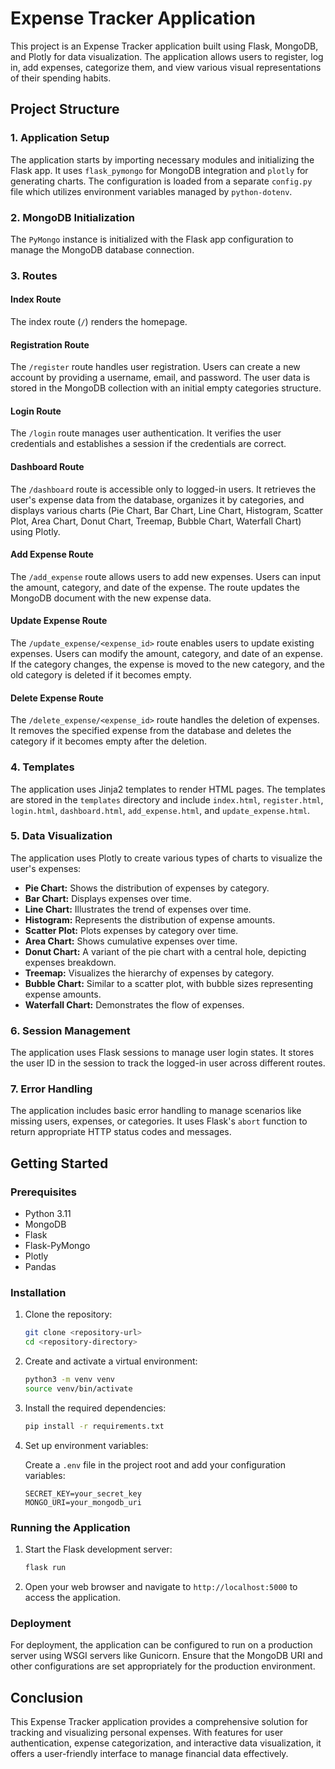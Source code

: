# Expense Tracker Application

This project is an Expense Tracker application built using Flask, MongoDB, and Plotly for data visualization. The application allows users to register, log in, add expenses, categorize them, and view various visual representations of their spending habits.

## Project Structure

### 1. Application Setup

The application starts by importing necessary modules and initializing the Flask app. It uses `flask_pymongo` for MongoDB integration and `plotly` for generating charts. The configuration is loaded from a separate `config.py` file which utilizes environment variables managed by `python-dotenv`.

### 2. MongoDB Initialization

The `PyMongo` instance is initialized with the Flask app configuration to manage the MongoDB database connection.

### 3. Routes

#### Index Route
The index route (`/`) renders the homepage.

#### Registration Route
The `/register` route handles user registration. Users can create a new account by providing a username, email, and password. The user data is stored in the MongoDB collection with an initial empty categories structure.

#### Login Route
The `/login` route manages user authentication. It verifies the user credentials and establishes a session if the credentials are correct.

#### Dashboard Route
The `/dashboard` route is accessible only to logged-in users. It retrieves the user's expense data from the database, organizes it by categories, and displays various charts (Pie Chart, Bar Chart, Line Chart, Histogram, Scatter Plot, Area Chart, Donut Chart, Treemap, Bubble Chart, Waterfall Chart) using Plotly.

#### Add Expense Route
The `/add_expense` route allows users to add new expenses. Users can input the amount, category, and date of the expense. The route updates the MongoDB document with the new expense data.

#### Update Expense Route
The `/update_expense/<expense_id>` route enables users to update existing expenses. Users can modify the amount, category, and date of an expense. If the category changes, the expense is moved to the new category, and the old category is deleted if it becomes empty.

#### Delete Expense Route
The `/delete_expense/<expense_id>` route handles the deletion of expenses. It removes the specified expense from the database and deletes the category if it becomes empty after the deletion.

### 4. Templates

The application uses Jinja2 templates to render HTML pages. The templates are stored in the `templates` directory and include `index.html`, `register.html`, `login.html`, `dashboard.html`, `add_expense.html`, and `update_expense.html`.

### 5. Data Visualization

The application uses Plotly to create various types of charts to visualize the user's expenses:
- **Pie Chart:** Shows the distribution of expenses by category.
- **Bar Chart:** Displays expenses over time.
- **Line Chart:** Illustrates the trend of expenses over time.
- **Histogram:** Represents the distribution of expense amounts.
- **Scatter Plot:** Plots expenses by category over time.
- **Area Chart:** Shows cumulative expenses over time.
- **Donut Chart:** A variant of the pie chart with a central hole, depicting expenses breakdown.
- **Treemap:** Visualizes the hierarchy of expenses by category.
- **Bubble Chart:** Similar to a scatter plot, with bubble sizes representing expense amounts.
- **Waterfall Chart:** Demonstrates the flow of expenses.

### 6. Session Management

The application uses Flask sessions to manage user login states. It stores the user ID in the session to track the logged-in user across different routes.

### 7. Error Handling

The application includes basic error handling to manage scenarios like missing users, expenses, or categories. It uses Flask's `abort` function to return appropriate HTTP status codes and messages.

## Getting Started

### Prerequisites

- Python 3.11
- MongoDB
- Flask
- Flask-PyMongo
- Plotly
- Pandas

### Installation

1. Clone the repository:

   ```bash
   git clone <repository-url>
   cd <repository-directory>
   ```

2. Create and activate a virtual environment:

   ```bash
   python3 -m venv venv
   source venv/bin/activate
   ```

3. Install the required dependencies:

   ```bash
   pip install -r requirements.txt
   ```

4. Set up environment variables:

   Create a `.env` file in the project root and add your configuration variables:

   ```plaintext
   SECRET_KEY=your_secret_key
   MONGO_URI=your_mongodb_uri
   ```

### Running the Application

1. Start the Flask development server:

   ```bash
   flask run
   ```

2. Open your web browser and navigate to `http://localhost:5000` to access the application.

### Deployment

For deployment, the application can be configured to run on a production server using WSGI servers like Gunicorn. Ensure that the MongoDB URI and other configurations are set appropriately for the production environment.

## Conclusion

This Expense Tracker application provides a comprehensive solution for tracking and visualizing personal expenses. With features for user authentication, expense categorization, and interactive data visualization, it offers a user-friendly interface to manage financial data effectively.
